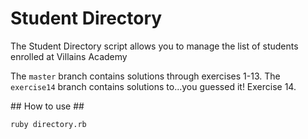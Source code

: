 # Student Directory #

The Student Directory script allows you to manage the list of students enrolled at Villains Academy

The `master` branch contains solutions through exercises 1-13.
The `exercise14` branch contains solutions to...you guessed it! Exercise 14.

## How to use ##

```shell
ruby directory.rb
```

